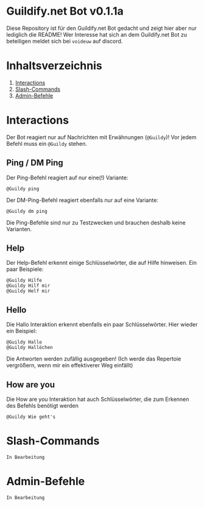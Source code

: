 # Guildify.net Bot v0.1.1a
Diese Repository ist für den Guildify.net Bot gedacht und zeigt hier aber nur lediglich die README!
Wer Interesse hat sich an dem Guildify.net Bot zu beteiligen meldet sich bei `voideuw` auf discord.

# Inhaltsverzeichnis
1. [Interactions](#interactions)
2. [Slash-Commands](#slash-commands)
3. [Admin-Befehle](#admin-befehle)

# Interactions
Der Bot reagiert nur auf Nachrichten mit Erwähnungen (`@Guildy`)! Vor jedem Befehl muss ein `@Guildy` stehen.

## Ping / DM Ping
Der Ping-Befehl reagiert auf nur eine(!) Variante:
```
@Guildy ping
```
Der DM-Ping-Befehl reagiert ebenfalls nur auf eine Variante:
```
@Guildy dm ping
```
Die Ping-Befehle sind nur zu Testzwecken und brauchen deshalb keine Varianten.
## Help
Der Help-Befehl erkennt einige Schlüsselwörter, die auf Hilfe hinweisen.
Ein paar Beispiele:
```
@Guildy Hilfe
@Guildy Hilf mir
@Guildy Helf mir
```
## Hello
Die Hallo Interaktion erkennt ebenfalls ein paar Schlüsselwörter.
Hier wieder ein Beispiel:
```
@Guildy Hallo
@Guildy Hallöchen
```
Die Antworten werden zufällig ausgegeben! (Ich werde das Repertoie vergrößern, wenn mir ein effektiverer Weg einfällt)
## How are you
Die How are you Interaktion hat auch Schlüsselwörter, die zum Erkennen des Befehls benötigt werden
```
@Guildy Wie geht's
```
# Slash-Commands
```
In Bearbeitung
```
# Admin-Befehle
```
In Bearbeitung
```